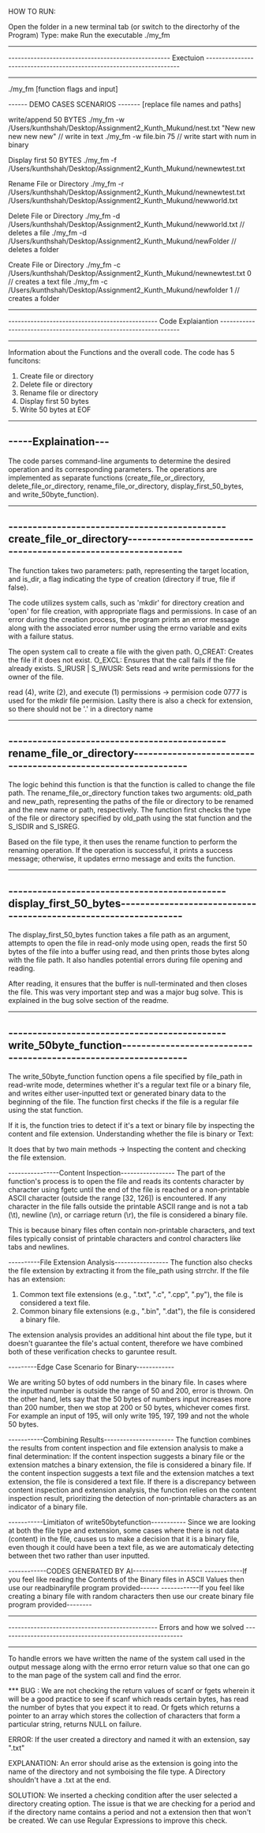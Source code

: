 HOW TO RUN: 

Open the folder in a new terminal tab (or switch to the directorhy of the Program)
Type: make
Run the executable ./my_fm 



***********************************************************************************************************************************
--------------------------------------------------- Exectuion ---------------------------------------------------------------------
***********************************************************************************************************************************

./my_fm [function flags and input]

------ DEMO CASES SCENARIOS -------
[replace file names and paths]

write/append 50 BYTES
    ./my_fm -w /Users/kunthshah/Desktop/Assignment2_Kunth_Mukund/nest.txt "New new new new new" // write in text
    ./my_fm -w file.bin 75                                                                      // write start with num in binary

Display first 50 BYTES
    ./my_fm -f /Users/kunthshah/Desktop/Assignment2_Kunth_Mukund/newnewtest.txt

Rename File or Directory
     ./my_fm -r /Users/kunthshah/Desktop/Assignment2_Kunth_Mukund/newnewtest.txt /Users/kunthshah/Desktop/Assignment2_Kunth_Mukund/newworld.txt

Delete File or Directory
    ./my_fm -d /Users/kunthshah/Desktop/Assignment2_Kunth_Mukund/newworld.txt   // deletes a file
    ./my_fm -d /Users/kunthshah/Desktop/Assignment2_Kunth_Mukund/newFolder      // deletes a folder

Create File or Directory
    ./my_fm -c /Users/kunthshah/Desktop/Assignment2_Kunth_Mukund/newnewtest.txt 0  // creates a text file
    ./my_fm -c /Users/kunthshah/Desktop/Assignment2_Kunth_Mukund/newfolder 1      // creates a folder


***********************************************************************************************************************************
----------------------------------------------- Code Explaiantion -----------------------------------------------------------------
***********************************************************************************************************************************

Information about the Functions and the overall code.
The code has 5 funcitons:

1. Create file or directory
2. Delete file or directory
3. Rename file or directory
4. Display first 50 bytes
5. Write 50 bytes at EOF 

--------------------
-----Explaination---
--------------------

The code parses command-line arguments to determine the desired operation and its corresponding parameters. The operations are implemented as separate functions (create_file_or_directory, delete_file_or_directory, rename_file_or_directory, display_first_50_bytes, and write_50byte_function).

-----------------------------------------------------------------------------------------------------------------------------------
---------------------------------------------create_file_or_directory--------------------------------------------------------------
-----------------------------------------------------------------------------------------------------------------------------------

The function takes two parameters: path, representing the target location, and is_dir, a flag indicating the type of creation (directory if true, file if false). 

The code utilizes system calls, such as 'mkdir' for directory creation and 'open' for file creation, with appropriate flags and permissions. In case of an error during the creation process, the program prints an error message along with the associated error number using the errno variable and exits with a failure status. 

The open system call to create a file with the given path.
O_CREAT: Creates the file if it does not exist.
O_EXCL: Ensures that the call fails if the file already exists.
S_IRUSR | S_IWUSR: Sets read and write permissions for the owner of the file.

read (4), write (2), and execute (1) permissions -> permision code 0777 is used for the mkdir file permision. 
Laslty there is also a check for extension, so there should not be '.' in a directory name


-----------------------------------------------------------------------------------------------------------------------------------
---------------------------------------------rename_file_or_directory--------------------------------------------------------------
-----------------------------------------------------------------------------------------------------------------------------------

The logic behind this function is that the function is called to change the file path. 
The rename_file_or_directory function takes two arguments: old_path and new_path, representing the paths of the file or directory to be renamed and the new name or path, respectively. The function first checks the type of the file or directory specified by old_path using the stat function and the S_ISDIR and S_ISREG. 

Based on the file type, it then uses the rename function to perform the renaming operation. If the operation is successful, it prints a success message; otherwise, it updates errno message and exits the function.

-----------------------------------------------------------------------------------------------------------------------------------
---------------------------------------------display_first_50_bytes----------------------------------------------------------------
-----------------------------------------------------------------------------------------------------------------------------------

The display_first_50_bytes function takes a file path as an argument, attempts to open the file in read-only mode using open, reads the first 50 bytes of the file into a buffer using read, and then prints those bytes along with the file path. It also handles potential errors during file opening and reading. 

After reading, it ensures that the buffer is null-terminated and then closes the file. This was very important step and was a major bug solve. This is explained in the bug solve section of the readme. 

-----------------------------------------------------------------------------------------------------------------------------------
---------------------------------------------write_50byte_function----------------------------------------------------------------
-----------------------------------------------------------------------------------------------------------------------------------

The write_50byte_function function opens a file specified by file_path in read-write mode, determines whether it's a regular text file or a binary file, and writes either user-inputted text or generated binary data to the beginning of the file. The function first checks if the file is a regular file using the stat function. 

If it is, the function tries to detect if it's a text or binary file by inspecting the content and file extension. 
Understanding whether the file is binary or Text:

It does that by two main methods -> Inspecting the content and checking the file extension. 

----------------Content Inspection-----------------
The part of the function's process is to open the file and reads its contents character by character using fgetc until the end of the file is reached or a non-printable ASCII character (outside the range [32, 126]) is encountered. If any character in the file falls outside the printable ASCII range and is not a tab (\t), newline (\n), or carriage return (\r), the file is considered a binary file.

This is because binary files often contain non-printable characters, and text files typically consist of printable characters and control characters like tabs and newlines.


----------File Extension Analysis-----------------
The function also checks the file extension by extracting it from the file_path using strrchr. 
If the file has an extension:
1. Common text file extensions (e.g., ".txt", ".c", ".cpp", ".py"), the file is considered a text file.
2. Common binary file extensions (e.g., ".bin", ".dat"), the file is considered a binary file.

The extension analysis provides an additional hint about the file type, but it doesn't guarantee the file's actual content, therefore we have combined both of these verification checks to garuntee result. 

---------Edge Case Scenario for Binary------------

We are writing 50 bytes of odd numbers in the binary file. 
In cases where the inputted number is outside the range of 50 and 200, error is thrown. 
On the other hand, lets say that the 50 bytes of numbers input increases more than 200 number, then we stop at 200 or 50 bytes, whichever comes first. 
    For example an input of 195, will only write 195, 197, 199 and not the whole 50 bytes.  

-----------Combining Results----------------------
The function combines the results from content inspection and file extension analysis to make a final determination:
If the content inspection suggests a binary file or the extension matches a binary extension, the file is considered a binary file.
If the content inspection suggests a text file and the extension matches a text extension, the file is considered a text file.
If there is a discrepancy between content inspection and extension analysis, the function relies on the content inspection result, prioritizing the detection of non-printable characters as an indicator of a binary file.


-----------Limitiaton of write50bytefunction-----------
Since we are looking at both the file type and extension, some cases where there is not data (content) in the file, causes us to make a decision that it is a binary file, even though it could have been a text file, as we are automaticaly detecting between thet two rather than user inputted. 

------------CODES GENERATED BY AI----------------------
------------If you feel like reading the Contents of the Binary files in ASCII Values then use our readbinaryfile program provided------
------------If you feel like creating a binary file with random characters then use our create binary file program provided--------

***********************************************************************************************************************************
----------------------------------------------- Errors and how we solved ----------------------------------------------------------
***********************************************************************************************************************************

To handle errors we have written the name of the system call used in the output message along with the errno error return value so that one can go to the man page of the system call and find the error. 

*** BUG : We are not checking the return values of scanf or fgets wherein it will be a good practice to see if scanf which reads certain bytes, has read the number of bytes that you expect it to read. Or fgets which returns a pointer to an array which stores the collection of characters that form a particular string, returns NULL on failure. 


ERROR: If the user created a directory and named it with an extension, say ".txt"

EXPLANATION: An error should arise as the extension is going into the name of the directory and not symboising the file type. A Directory shouldn't have a .txt at the end. 

SOLUTION: We inserted a checking condition after the user selected a directory creating option. The issue is that we are checking for a period and if the directory name contains a period and not a extension then that won't be created. We can use Regular Expressions to improve this check.



